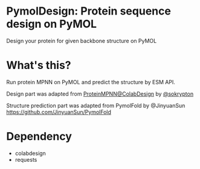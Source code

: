 # PymolDesign: Protein sequence design on PyMOL

Design your protein for given backbone structure on PyMOL

# What's this?

Run protein MPNN on PyMOL and predict the structure by ESM API.

Design part was adapted from [ProteinMPNN@ColabDesign](https://github.com/sokrypton/ColabDesign/tree/main/mpnn) by [@sokrypton](https://github.com/sokrypton) 

Structure prediction part was adapted from PymolFold by @JinyuanSun https://github.com/JinyuanSun/PymolFold

# Dependency

* colabdesign
* requests

